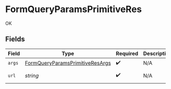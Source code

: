 # FormQueryParamsPrimitiveRes

OK


## Fields

| Field                                                                                                           | Type                                                                                                            | Required                                                                                                        | Description                                                                                                     | Example                                                                                                         |
| --------------------------------------------------------------------------------------------------------------- | --------------------------------------------------------------------------------------------------------------- | --------------------------------------------------------------------------------------------------------------- | --------------------------------------------------------------------------------------------------------------- | --------------------------------------------------------------------------------------------------------------- |
| `args`                                                                                                          | [FormQueryParamsPrimitiveResArgs](../../models/operations/formqueryparamsprimitiveresargs.md)                   | :heavy_check_mark:                                                                                              | N/A                                                                                                             |                                                                                                                 |
| `url`                                                                                                           | *string*                                                                                                        | :heavy_check_mark:                                                                                              | N/A                                                                                                             | http://localhost:35123/anything/queryParams/form/primitive?boolParam=true&intParam=1&numParam=1.1&strParam=test |
